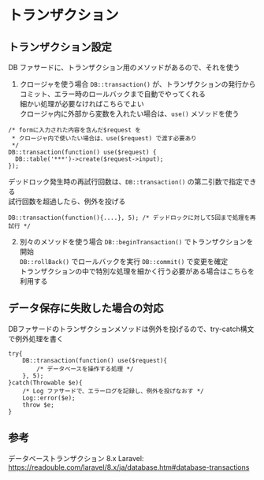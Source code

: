 # トランザクション

## トランザクション設定
DB ファサードに、トランザクション用のメソッドがあるので、それを使う

1. クロージャを使う場合
`DB::transaction()` が、トランザクションの発行からコミット、エラー時のロールバックまで自動でやってくれる  
細かい処理が必要なければこちらでよい  
クロージャ内に外部から変数を入れたい場合は、`use()` メソッドを使う
```
/* formに入力された内容を含んだ$request を
 * クロージャ内で使いたい場合は、use($request) で渡す必要あり
 */
DB::transaction(function() use($request) {
  DB::table('***')->create($request->input);
});
```

デッドロック発生時の再試行回数は、`DB::transaction()` の第二引数で指定できる  
試行回数を超過したら、例外を投げる
```
DB::transaction(function(){....}, 5); /* デッドロックに対して5回まで処理を再試行 */
```

2. 別々のメソッドを使う場合
`DB::beginTransaction()` でトランザクションを開始  
`DB::rollBack()` でロールバックを実行
`DB::commit()` で変更を確定  
トランザクションの中で特別な処理を細かく行う必要がある場合はこちらを利用する

## データ保存に失敗した場合の対応
DBファサードのトランザクションメソッドは例外を投げるので、try-catch構文で例外処理を書く
```
try{
    DB::transaction(function() use($request){
        /* データベースを操作する処理 */
    }, 5);
}catch(Throwable $e){
    /* Log ファサードで、エラーログを記録し、例外を投げなおす */
    Log::error($e);
    throw $e;
}
```

## 参考
データベーストランザクション 8.x Laravel:
https://readouble.com/laravel/8.x/ja/database.htm#database-transactions
